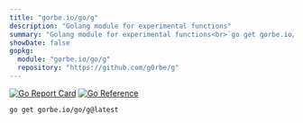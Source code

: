 ```yaml
---
title: "gorbe.io/go/g"
description: "Golang module for experimental functions"
summary: "Golang module for experimental functions<br>`go get gorbe.io/go/g`"
showDate: false
gopkg:
  module: "gorbe.io/go/g"
  repository: "https://github.com/g0rbe/g"
---
```


[![Go Report Card](https://goreportcard.com/badge/github.com/g0rbe/go-google)](https://goreportcard.com/report/github.com/g0rbe/go-google)
[![Go Reference](https://pkg.go.dev/badge/github.com/g0rbe/go-google.svg)](https://pkg.go.dev/github.com/g0rbe/go-google)

```bash
go get gorbe.io/go/g@latest
```